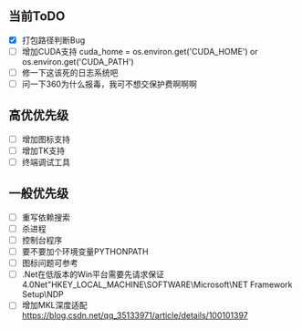 ## 当前ToDO
- [x] 打包路径判断Bug
- [ ] 增加CUDA支持 cuda_home = os.environ.get('CUDA_HOME') or os.environ.get('CUDA_PATH')
- [ ] 修一下这该死的日志系统吧
- [ ] 问一下360为什么报毒，我可不想交保护费啊啊啊
## 高优优先级
- [ ] 增加图标支持
- [ ] 增加TK支持
- [ ] 终端调试工具

## 一般优先级
- [ ] 重写依赖搜索
- [ ] 杀进程
- [ ] 控制台程序
- [ ] 要不要加个环境变量PYTHONPATH
- [ ] 图标问题可参考
- [ ] .Net在低版本的Win平台需要先请求保证4.0Net"HKEY_LOCAL_MACHINE\SOFTWARE\Microsoft\NET Framework Setup\NDP
- [ ] 增加MKL深度适配 https://blog.csdn.net/qq_35133971/article/details/100101397
